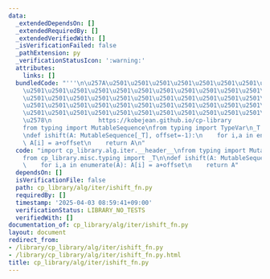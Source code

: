```yaml
---
data:
  _extendedDependsOn: []
  _extendedRequiredBy: []
  _extendedVerifiedWith: []
  _isVerificationFailed: false
  _pathExtension: py
  _verificationStatusIcon: ':warning:'
  attributes:
    links: []
  bundledCode: "'''\n\u257A\u2501\u2501\u2501\u2501\u2501\u2501\u2501\u2501\u2501\u2501\
    \u2501\u2501\u2501\u2501\u2501\u2501\u2501\u2501\u2501\u2501\u2501\u2501\u2501\
    \u2501\u2501\u2501\u2501\u2501\u2501\u2501\u2501\u2501\u2501\u2501\u2501\u2501\
    \u2501\u2501\u2501\u2501\u2501\u2501\u2501\u2501\u2501\u2501\u2501\u2501\u2501\
    \u2501\u2501\u2501\u2501\u2501\u2501\u2501\u2501\u2501\u2501\u2501\u2501\u2501\
    \u2578\n             https://kobejean.github.io/cp-library               \n'''\n\
    from typing import MutableSequence\nfrom typing import TypeVar\n_T = TypeVar('T')\n\
    \ndef ishift(A: MutableSequence[_T], offset=-1):\n    for i,a in enumerate(A):\
    \ A[i] = a+offset\n    return A\n"
  code: "import cp_library.alg.iter.__header__\nfrom typing import MutableSequence\n\
    from cp_library.misc.typing import _T\n\ndef ishift(A: MutableSequence[_T], offset=-1):\n\
    \    for i,a in enumerate(A): A[i] = a+offset\n    return A"
  dependsOn: []
  isVerificationFile: false
  path: cp_library/alg/iter/ishift_fn.py
  requiredBy: []
  timestamp: '2025-04-03 08:59:41+09:00'
  verificationStatus: LIBRARY_NO_TESTS
  verifiedWith: []
documentation_of: cp_library/alg/iter/ishift_fn.py
layout: document
redirect_from:
- /library/cp_library/alg/iter/ishift_fn.py
- /library/cp_library/alg/iter/ishift_fn.py.html
title: cp_library/alg/iter/ishift_fn.py
---
```


